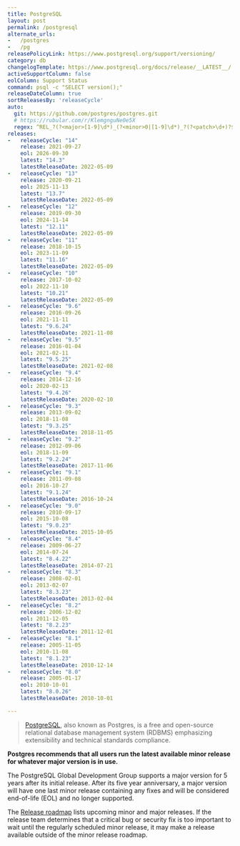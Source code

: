 ```yaml
---
title: PostgreSQL
layout: post
permalink: /postgresql
alternate_urls:
-   /postgres
-   /pg
releasePolicyLink: https://www.postgresql.org/support/versioning/
category: db
changelogTemplate: https://www.postgresql.org/docs/release/__LATEST__/
activeSupportColumn: false
eolColumn: Support Status
command: psql -c "SELECT version();"
releaseDateColumn: true
sortReleasesBy: 'releaseCycle'
auto:
  git: https://github.com/postgres/postgres.git
  # https://rubular.com/r/KlemgnguNe0e5X
  regex: ^REL_?(?<major>[1-9]\d*)_(?<minor>0|[1-9]\d*)_?(?<patch>\d+)?$
releases:
-   releaseCycle: "14"
    release: 2021-09-27
    eol: 2026-09-30
    latest: "14.3"
    latestReleaseDate: 2022-05-09
-   releaseCycle: "13"
    release: 2020-09-21
    eol: 2025-11-13
    latest: "13.7"
    latestReleaseDate: 2022-05-09
-   releaseCycle: "12"
    release: 2019-09-30
    eol: 2024-11-14
    latest: "12.11"
    latestReleaseDate: 2022-05-09
-   releaseCycle: "11"
    release: 2018-10-15
    eol: 2023-11-09
    latest: "11.16"
    latestReleaseDate: 2022-05-09
-   releaseCycle: "10"
    release: 2017-10-02
    eol: 2022-11-10
    latest: "10.21"
    latestReleaseDate: 2022-05-09
-   releaseCycle: "9.6"
    release: 2016-09-26
    eol: 2021-11-11
    latest: "9.6.24"
    latestReleaseDate: 2021-11-08
-   releaseCycle: "9.5"
    release: 2016-01-04
    eol: 2021-02-11
    latest: "9.5.25"
    latestReleaseDate: 2021-02-08
-   releaseCycle: "9.4"
    release: 2014-12-16
    eol: 2020-02-13
    latest: "9.4.26"
    latestReleaseDate: 2020-02-10
-   releaseCycle: "9.3"
    release: 2013-09-02
    eol: 2018-11-08
    latest: "9.3.25"
    latestReleaseDate: 2018-11-05
-   releaseCycle: "9.2"
    release: 2012-09-06
    eol: 2018-11-09
    latest: "9.2.24"
    latestReleaseDate: 2017-11-06
-   releaseCycle: "9.1"
    release: 2011-09-08
    eol: 2016-10-27
    latest: "9.1.24"
    latestReleaseDate: 2016-10-24
-   releaseCycle: "9.0"
    release: 2010-09-17
    eol: 2015-10-08
    latest: "9.0.23"
    latestReleaseDate: 2015-10-05
-   releaseCycle: "8.4"
    release: 2009-06-27
    eol: 2014-07-24
    latest: "8.4.22"
    latestReleaseDate: 2014-07-21
-   releaseCycle: "8.3"
    release: 2008-02-01
    eol: 2013-02-07
    latest: "8.3.23"
    latestReleaseDate: 2013-02-04
-   releaseCycle: "8.2"
    release: 2006-12-02
    eol: 2011-12-05
    latest: "8.2.23"
    latestReleaseDate: 2011-12-01
-   releaseCycle: "8.1"
    release: 2005-11-05
    eol: 2010-11-08
    latest: "8.1.23"
    latestReleaseDate: 2010-12-14
-   releaseCycle: "8.0"
    release: 2005-01-17
    eol: 2010-10-01
    latest: "8.0.26"
    latestReleaseDate: 2010-10-01

---
```


> [PostgreSQL](https://www.postgresql.org/), also known as Postgres, is a free and open-source relational database management system (RDBMS) emphasizing extensibility and technical standards compliance.

**Postgres recommends that all users run the latest available minor release for whatever major version is in use.**

The PostgreSQL Global Development Group supports a major version for 5 years after its initial release. After its five year anniversary, a major version will have one last minor release containing any fixes and will be considered end-of-life (EOL) and no longer supported.

The [Release roadmap](https://www.postgresql.org/developer/roadmap/) lists upcoming minor and major releases. If the release team determines that a critical bug or security fix is too important to wait until the regularly scheduled minor release, it may make a release available outside of the minor release roadmap.

